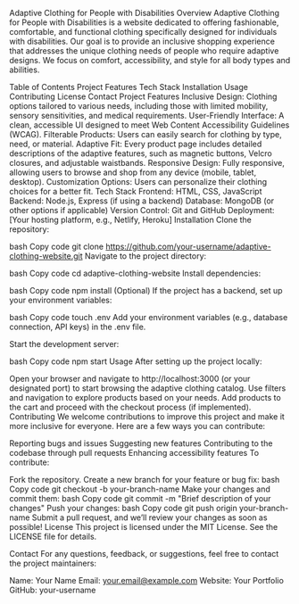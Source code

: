 Adaptive Clothing for People with Disabilities
Overview
Adaptive Clothing for People with Disabilities is a website dedicated to offering fashionable, comfortable, and functional clothing specifically designed for individuals with disabilities. Our goal is to provide an inclusive shopping experience that addresses the unique clothing needs of people who require adaptive designs. We focus on comfort, accessibility, and style for all body types and abilities.

Table of Contents
Project Features
Tech Stack
Installation
Usage
Contributing
License
Contact
Project Features
Inclusive Design: Clothing options tailored to various needs, including those with limited mobility, sensory sensitivities, and medical requirements.
User-Friendly Interface: A clean, accessible UI designed to meet Web Content Accessibility Guidelines (WCAG).
Filterable Products: Users can easily search for clothing by type, need, or material.
Adaptive Fit: Every product page includes detailed descriptions of the adaptive features, such as magnetic buttons, Velcro closures, and adjustable waistbands.
Responsive Design: Fully responsive, allowing users to browse and shop from any device (mobile, tablet, desktop).
Customization Options: Users can personalize their clothing choices for a better fit.
Tech Stack
Frontend: HTML, CSS, JavaScript
Backend: Node.js, Express (if using a backend)
Database: MongoDB (or other options if applicable)
Version Control: Git and GitHub
Deployment: [Your hosting platform, e.g., Netlify, Heroku]
Installation
Clone the repository:

bash
Copy code
git clone https://github.com/your-username/adaptive-clothing-website.git
Navigate to the project directory:

bash
Copy code
cd adaptive-clothing-website
Install dependencies:

bash
Copy code
npm install
(Optional) If the project has a backend, set up your environment variables:

bash
Copy code
touch .env
Add your environment variables (e.g., database connection, API keys) in the .env file.

Start the development server:

bash
Copy code
npm start
Usage
After setting up the project locally:

Open your browser and navigate to http://localhost:3000 (or your designated port) to start browsing the adaptive clothing catalog.
Use filters and navigation to explore products based on your needs.
Add products to the cart and proceed with the checkout process (if implemented).
Contributing
We welcome contributions to improve this project and make it more inclusive for everyone. Here are a few ways you can contribute:

Reporting bugs and issues
Suggesting new features
Contributing to the codebase through pull requests
Enhancing accessibility features
To contribute:

Fork the repository.
Create a new branch for your feature or bug fix:
bash
Copy code
git checkout -b your-branch-name
Make your changes and commit them:
bash
Copy code
git commit -m "Brief description of your changes"
Push your changes:
bash
Copy code
git push origin your-branch-name
Submit a pull request, and we’ll review your changes as soon as possible!
License
This project is licensed under the MIT License. See the LICENSE file for details.

Contact
For any questions, feedback, or suggestions, feel free to contact the project maintainers:

Name: Your Name
Email: your.email@example.com
Website: Your Portfolio
GitHub: your-username
